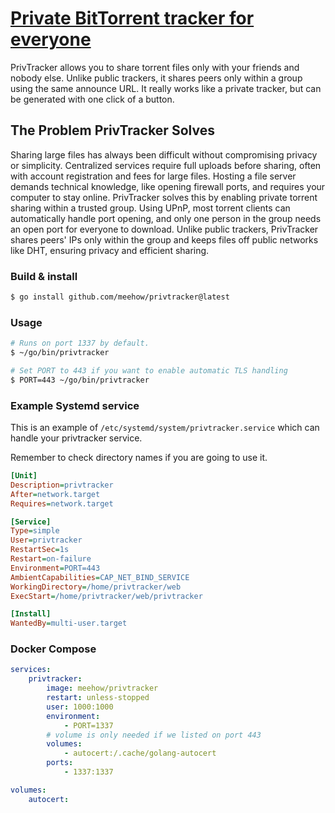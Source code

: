 # [Private BitTorrent tracker for everyone](https://privtracker.com/)

PrivTracker allows you to share torrent files only with your friends and nobody else.
Unlike public trackers, it shares peers only within a group using the same announce URL.
It really works like a private tracker, but can be generated with one click of a button.

## The Problem PrivTracker Solves

Sharing large files has always been difficult without compromising privacy or simplicity.
Centralized services require full uploads before sharing, often with account registration and fees for large files.
Hosting a file server demands technical knowledge, like opening firewall ports, and requires your computer to stay online.
PrivTracker solves this by enabling private torrent sharing within a trusted group.
Using UPnP, most torrent clients can automatically handle port opening, and only one person in the group needs an open port for everyone to download.
Unlike public trackers, PrivTracker shares peers' IPs only within the group and keeps files off public networks like DHT, ensuring privacy and efficient sharing.

### Build & install
```bash
$ go install github.com/meehow/privtracker@latest
```

### Usage
```bash
# Runs on port 1337 by default.
$ ~/go/bin/privtracker
```

```bash
# Set PORT to 443 if you want to enable automatic TLS handling
$ PORT=443 ~/go/bin/privtracker
```

### Example Systemd service

This is an example of `/etc/systemd/system/privtracker.service` which can handle your privtracker service.

Remember to check directory names if you are going to use it.

```ini
[Unit]
Description=privtracker
After=network.target
Requires=network.target

[Service]
Type=simple
User=privtracker
RestartSec=1s
Restart=on-failure
Environment=PORT=443
AmbientCapabilities=CAP_NET_BIND_SERVICE
WorkingDirectory=/home/privtracker/web
ExecStart=/home/privtracker/web/privtracker

[Install]
WantedBy=multi-user.target
```

### Docker Compose

```yaml
services:
    privtracker:
        image: meehow/privtracker
        restart: unless-stopped
        user: 1000:1000
        environment:
            - PORT=1337
        # volume is only needed if we listed on port 443
        volumes:
            - autocert:/.cache/golang-autocert
        ports:
            - 1337:1337

volumes:
    autocert:
```
